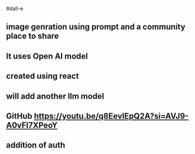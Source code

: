#dall-e
## image genration using prompt and a community place to share
## It uses Open AI model 
## created using react 
## will add another llm model 
## GitHub https://youtu.be/q8EevlEpQ2A?si=AVJ9-A0vFI7XPeoY
## addition of auth
